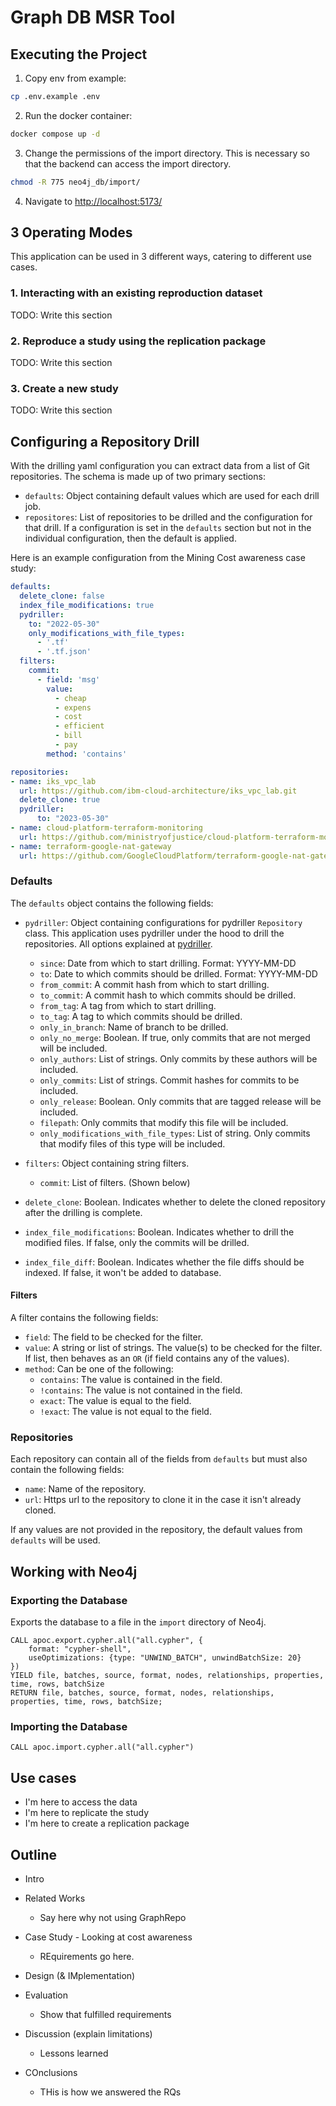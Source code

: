 # Graph DB MSR Tool

## Executing the Project

1. Copy env from example:

```bash
cp .env.example .env
```

2. Run the docker container:

```bash
docker compose up -d
```

3. Change the permissions of the import directory. This is necessary so that the backend can access the import directory.

```bash
chmod -R 775 neo4j_db/import/
```

4. Navigate to <http://localhost:5173/>

## 3 Operating Modes

This application can be used in 3 different ways, catering to different use cases.

### 1. Interacting with an existing reproduction dataset

TODO: Write this section

### 2. Reproduce a study using the replication package

TODO: Write this section

### 3. Create a new study

TODO: Write this section

## Configuring a Repository Drill

With the drilling yaml configuration you can extract data from a list of Git repositories. The schema is made up of two primary sections:

- `defaults`: Object containing default values which are used for each drill job.
- `repositores`: List of repositories to be drilled and the configuration for that drill. If a configuration is set in the `defaults` section but not in the individual configuration, then the default is applied.

Here is an example configuration from the Mining Cost awareness case study:

```YAML
defaults:
  delete_clone: false
  index_file_modifications: true
  pydriller:
    to: "2022-05-30"
    only_modifications_with_file_types:
      - '.tf'
      - '.tf.json'
  filters:
    commit:
      - field: 'msg'
        value:
          - cheap
          - expens
          - cost
          - efficient
          - bill
          - pay
        method: 'contains'

repositories:
- name: iks_vpc_lab
  url: https://github.com/ibm-cloud-architecture/iks_vpc_lab.git
  delete_clone: true
  pydriller:
      to: "2023-05-30"
- name: cloud-platform-terraform-monitoring
  url: https://github.com/ministryofjustice/cloud-platform-terraform-monitoring.git
- name: terraform-google-nat-gateway
  url: https://github.com/GoogleCloudPlatform/terraform-google-nat-gateway.git
```

### Defaults

The `defaults` object contains the following fields:

- `pydriller`: Object containing configurations for pydriller `Repository` class. This application uses pydriller under the hood to drill the repositories. All options explained at [pydriller](https://pydriller.readthedocs.io/en/latest/repository.html).
  - `since`: Date from which to start drilling. Format: YYYY-MM-DD
  - `to`: Date to which commits should be drilled. Format: YYYY-MM-DD
  - `from_commit`: A commit hash from which to start drilling.
  - `to_commit`: A commit hash to which commits should be drilled.
  - `from_tag`: A tag from which to start drilling.
  - `to_tag`: A tag to which commits should be drilled.
  - `only_in_branch`: Name of branch to be drilled.
  - `only_no_merge`: Boolean. If true, only commits that are not merged will be included.
  - `only_authors`: List of strings. Only commits by these authors will be included.
  - `only_commits`: List of strings. Commit hashes for commits to be included.
  - `only_release`: Boolean. Only commits that are tagged release will be included.
  - `filepath`: Only commits that modify this file will be included.
  - `only_modifications_with_file_types`: List of string. Only commits that modify files of this type will be included.
- `filters`: Object containing string filters.

  - `commit`: List of filters. (Shown below)

- `delete_clone`: Boolean. Indicates whether to delete the cloned repository after the drilling is complete.
- `index_file_modifications`: Boolean. Indicates whether to drill the modified files. If false, only the commits will be drilled.
- `index_file_diff`: Boolean. Indicates whether the file diffs should be indexed. If false, it won't be added to database.

#### Filters

A filter contains the following fields:

- `field`: The field to be checked for the filter.
- `value`: A string or list of strings. The value(s) to be checked for the filter. If list, then behaves as an `OR` (if field contains any of the values).
- `method`: Can be one of the following:
  - `contains`: The value is contained in the field.
  - `!contains`: The value is not contained in the field.
  - `exact`: The value is equal to the field.
  - `!exact`: The value is not equal to the field.

### Repositories

Each repository can contain all of the fields from `defaults` but must also contain the following fields:

- `name`: Name of the repository.
- `url`: Https url to the repository to clone it in the case it isn't already cloned.

If any values are not provided in the repository, the default values from `defaults` will be used.

## Working with Neo4j

### Exporting the Database

Exports the database to a file in the `import` directory of Neo4j.

```
CALL apoc.export.cypher.all("all.cypher", {
    format: "cypher-shell",
    useOptimizations: {type: "UNWIND_BATCH", unwindBatchSize: 20}
})
YIELD file, batches, source, format, nodes, relationships, properties, time, rows, batchSize
RETURN file, batches, source, format, nodes, relationships, properties, time, rows, batchSize;
```

### Importing the Database

```
CALL apoc.import.cypher.all("all.cypher")
```

## Use cases

- I'm here to access the data
- I'm here to replicate the study
- I'm here to create a replication package

## Outline

- Intro
- Related Works
  - Say here why not using GraphRepo
- Case Study - Looking at cost awareness
  - REquirements go here.
- Design (& IMplementation)
- Evaluation

  - Show that fulfilled requirements

- Discussion (explain limitations)
  - Lessons learned
- COnclusions
  - THis is how we answered the RQs
